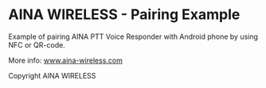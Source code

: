 # AINA WIRELESS  -  Pairing Example

Example of pairing AINA PTT Voice Responder with Android phone by using NFC or QR-code.

More info: www.aina-wireless.com



Copyright AINA WIRELESS

